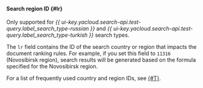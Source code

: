 #### Search region ID {#lr}

Only supported for *{{ ui-key.yacloud.search-api.test-query.label_search_type-russian }}* and *{{ ui-key.yacloud.search-api.test-query.label_search_type-turkish }}* search types.

The `lr` field contains the ID of the search country or region that impacts the document ranking rules. For example, if you set this field to `11316` (Novosibirsk region), search results will be generated based on the formula specified for the Novosibirsk region.

For a list of frequently used country and region IDs, see [{#T}](../../search-api/reference/regions.md).